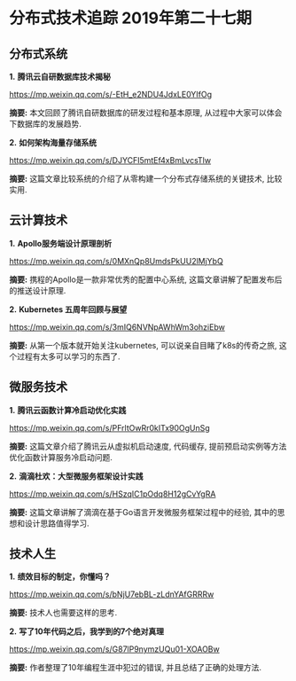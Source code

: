 # 分布式技术追踪 2019年第二十七期
## 分布式系统
**1.** **腾讯云自研数据库技术揭秘**

https://mp.weixin.qq.com/s/-EtH_e2NDU4JdxLE0YIfOg

**摘要:** 本文回顾了腾讯自研数据库的研发过程和基本原理, 从过程中大家可以体会下数据库的发展趋势.

**2.** **如何架构海量存储系统**

https://mp.weixin.qq.com/s/DJYCFI5mtEf4xBmLvcsTlw

**摘要:** 这篇文章比较系统的介绍了从零构建一个分布式存储系统的关键技术, 比较实用.

## 云计算技术
**1.** **Apollo服务端设计原理剖析**

https://mp.weixin.qq.com/s/0MXnQp8UmdsPkUU2lMjYbQ

**摘要:** 携程的Apollo是一款非常优秀的配置中心系统, 这篇文章讲解了配置发布后的推送设计原理.

**2.** **Kubernetes 五周年回顾与展望**

https://mp.weixin.qq.com/s/3mIQ6NVNpAWhWm3ohziEbw

**摘要:** 从第一个版本就开始关注kubernetes, 可以说亲自目睹了k8s的传奇之旅, 这个过程有太多可以学习的东西了.

## 微服务技术
**1.** **腾讯云函数计算冷启动优化实践**

https://mp.weixin.qq.com/s/PFrltOwRr0kITx90OgUnSg

**摘要:** 这篇文章介绍了腾讯云从虚拟机启动速度, 代码缓存, 提前预启动实例等方法优化函数计算服务冷启动问题.

**2.** **滴滴杜欢：大型微服务框架设计实践**

https://mp.weixin.qq.com/s/HSzqIC1pOdq8H12gCvYgRA

**摘要:** 这篇文章讲解了滴滴在基于Go语言开发微服务框架过程中的经验, 其中的思想和设计思路值得学习.

## 技术人生
**1.** **绩效目标的制定，你懂吗？**

https://mp.weixin.qq.com/s/bNjU7ebBL-zLdnYAfGRRRw

**摘要:** 技术人也需要这样的思考.

**2.** **写了10年代码之后，我学到的7个绝对真理**

https://mp.weixin.qq.com/s/G87lP9nymzUQu01-XOAOBw

**摘要:** 作者整理了10年编程生涯中犯过的错误, 并且总结了正确的处理方法.
